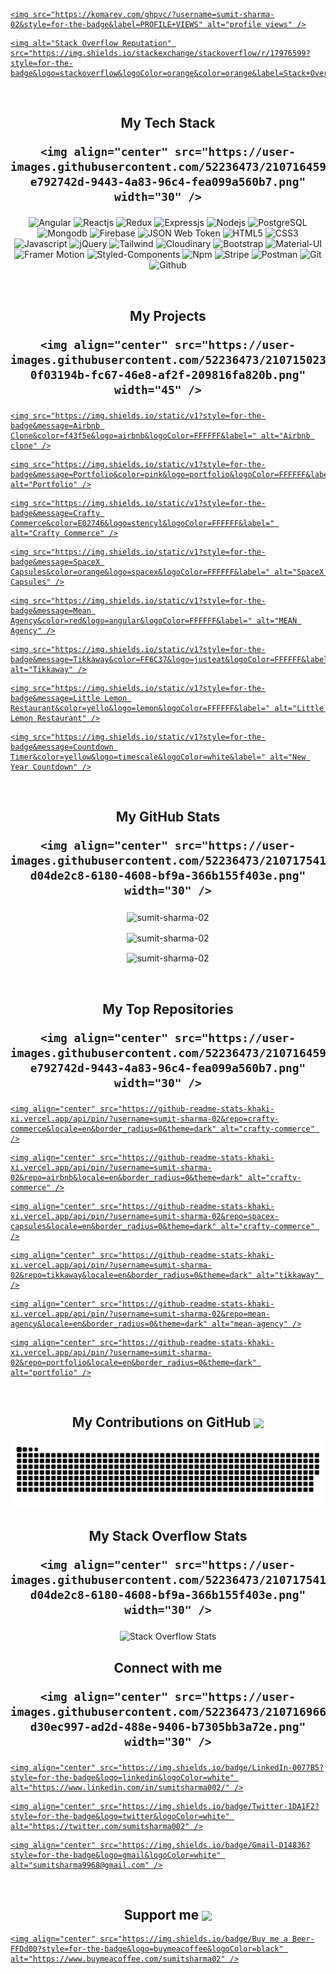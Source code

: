 <!----------------------------------- Heading Section ------------------------------------><p align="center">

</p><!----------------------------------- About Section ------------------------------------><p align="center"><a href="https://github.com/sumit-sharma-02/sumit-sharma-02">

    <img src="https://komarev.com/ghpvc/?username=sumit-sharma-02&style=for-the-badge&label=PROFILE+VIEWS" alt="profile views" />

  </a>

  <a href="https://stackoverflow.com/users/17976599/">

    <img alt="Stack Overflow Reputation" src="https://img.shields.io/stackexchange/stackoverflow/r/17976599?style=for-the-badge&logo=stackoverflow&logoColor=orange&color=orange&label=Stack+Overflow">

  </a>

</p><br><!----------------------------------- Tech Stack Section ------------------------------------><h2 align="center">My Tech Stack

<a>

    <img align="center" src="https://user-images.githubusercontent.com/52236473/210716459-e792742d-9443-4a83-96c4-fea099a560b7.png" width="30" />   

<a/>

</h2><p align="center"><img src="https://img.shields.io/badge/Angular-D6002F?style=for-the-badge&logo=angular&logoColor=white" alt="Angular" />

<img src="https://img.shields.io/badge/React-20232A?style=for-the-badge&logo=react&logoColor=61DAFB" alt="Reactjs" />

<img src="https://img.shields.io/badge/Redux-593D88?style=for-the-badge&logo=redux&logoColor=white" alt="Redux" />

<img src="https://img.shields.io/badge/Express.js-000000?style=for-the-badge&logo=express&logoColor=white" alt="Expressjs" />

<img src="https://img.shields.io/badge/Node.js-339933?style=for-the-badge&logo=nodedotjs&logoColor=white" alt="Nodejs" />

<img src="https://img.shields.io/badge/PostgreSQL-31648C?style=for-the-badge&logo=postgresql&logoColor=white" alt="PostgreSQL" />

<img src="https://img.shields.io/badge/MongoDB-4EA94B?style=for-the-badge&logo=mongodb&logoColor=white" alt="Mongodb" />

<img src="https://img.shields.io/badge/Firebase-5f6368?style=for-the-badge&logo=firebase&logoColor=FFCC30" alt="Firebase" />

<img src="https://img.shields.io/badge/JSON Web Token-000000?style=for-the-badge&logo=jsonwebtokens&logoColor=white" alt="JSON Web Token" />

<img src="https://img.shields.io/badge/HTML5-E34F26?style=for-the-badge&logo=html5&logoColor=white" alt="HTML5" />

<img src="https://img.shields.io/badge/CSS3-1572B6?style=for-the-badge&logo=css3&logoColor=white" alt="CSS3" />

<img src="https://img.shields.io/badge/JavaScript-323330?style=for-the-badge&logo=javascript&logoColor=F7DF1E" alt="Javascript" />

<img src="https://img.shields.io/badge/jQuery-0769ad?style=for-the-badge&logo=jquery&logoColor=78cff5" alt="jQuery" />

<img src="https://img.shields.io/badge/Tailwind_CSS-38B2AC?style=for-the-badge&logo=tailwind-css&logoColor=white" alt="Tailwind" />

<img src="https://img.shields.io/badge/Cloudinary-3448C5?style=for-the-badge&logo=cloudinary-css&logoColor=white" alt="Cloudinary" />

<img src="https://img.shields.io/badge/Bootstrap-563D7C?style=for-the-badge&logo=bootstrap&logoColor=white" alt="Bootstrap" />

<img src="https://img.shields.io/badge/Material%20UI-007FFF?style=for-the-badge&logo=mui&logoColor=white" alt="Material-UI" />

<img src="https://img.shields.io/badge/Framer Motion-B32EAB?style=for-the-badge&logo=framer-motion&logoColor=white" alt="Framer Motion" />

<img src="https://img.shields.io/badge/styled--components-DB7093?style=for-the-badge&logo=styled-components&logoColor=white" alt="Styled-Components" />

<img src="https://img.shields.io/badge/npm-CB3837?style=for-the-badge&logo=npm&logoColor=white" alt="Npm" />

<img src="https://img.shields.io/badge/Stripe-635BFF?style=for-the-badge&logo=stripe&logoColor=white" alt="Stripe" />

<img src="https://img.shields.io/badge/Postman-FF6C37?style=for-the-badge&logo=Postman&logoColor=white" alt="Postman" />

<img src="https://img.shields.io/badge/Git-F44D27?style=for-the-badge&logo=git&logoColor=white" alt="Git" />

<img src="https://img.shields.io/badge/GitHub-100000?style=for-the-badge&logo=github&logoColor=white" alt="Github" />

</p><br><!----------------------------------- Project Section ------------------------------------><h2 align="center">My Projects

<a>

    <img align="center" src="https://user-images.githubusercontent.com/52236473/210715023-0f03194b-fc67-46e8-af2f-209816fa820b.png" width="45" />   

<a/>

</h2><p align="center"><a href="https://github.com/sumit-sharma-02/airbnb" target="blank">

    <img src="https://img.shields.io/static/v1?style=for-the-badge&message=Airbnb Clone&color=f43f5e&logo=airbnb&logoColor=FFFFFF&label=" alt="Airbnb clone" />

</a>

<a href="https://github.com/sumit-sharma-02/portfolio" target="blank">

    <img src="https://img.shields.io/static/v1?style=for-the-badge&message=Portfolio&color=pink&logo=portfolio&logoColor=FFFFFF&label=" alt="Portfolio" />

</a>    

<a href="https://github.com/sumit-sharma-02/crafty-commerce" target="blank">

    <img src="https://img.shields.io/static/v1?style=for-the-badge&message=Crafty Commerce&color=E02746&logo=stencyl&logoColor=FFFFFF&label=" alt="Crafty Commerce" />

</a>

<a href="https://github.com/sumit-sharma-02/spacex-capsules" target="blank">

    <img src="https://img.shields.io/static/v1?style=for-the-badge&message=SpaceX Capsules&color=orange&logo=spacex&logoColor=FFFFFF&label=" alt="SpaceX Capsules" />

</a>

<a href="https://github.com/sumit-sharma-02/mean-agency" target="blank">

    <img src="https://img.shields.io/static/v1?style=for-the-badge&message=Mean Agency&color=red&logo=angular&logoColor=FFFFFF&label=" alt="MEAN Agency" />

</a>

<a href="https://github.com/sumit-sharma-02/tikkaway" target="blank">

    <img src="https://img.shields.io/static/v1?style=for-the-badge&message=Tikkaway&color=FF6C37&logo=justeat&logoColor=FFFFFF&label=" alt="Tikkaway" />

</a>

<a href="https://github.com/sumit-sharma-02/little-lemon-restaurant" target="blank">

    <img src="https://img.shields.io/static/v1?style=for-the-badge&message=Little Lemon Restaurant&color=yello&logo=lemon&logoColor=FFFFFF&label=" alt="Little Lemon Restaurant" />

</a>

<a href="https://github.com/sumit-sharma-02/countdown-timer" target="blank">

    <img src="https://img.shields.io/static/v1?style=for-the-badge&message=Countdown Timer&color=yellow&logo=timescale&logoColor=white&label=" alt="New Year Countdown" />

</a>

</p><br><!----------------------------------- GitHub Stats Section ------------------------------------><h2 align="center">My GitHub Stats

<a>

    <img align="center" src="https://user-images.githubusercontent.com/52236473/210717541-d04de2c8-6180-4608-bf9a-366b155f403e.png" width="30" />

<a/>

</h2><p align="center"><img align="center" src="https://github-readme-stats-khaki-xi.vercel.app/api?username=sumit-sharma-02&show_icons=true&theme=dark" alt="sumit-sharma-02" />

</p><p align="center"><img align="center" src="https://github-readme-streak-stats.herokuapp.com?user=sumit-sharma-02&theme=dark" alt="sumit-sharma-02" />

</p><p align="center"><img align="center" src="https://github-readme-stats-khaki-xi.vercel.app/api/top-langs/?username=sumit-sharma-02&layout=compact&langs_count=10&border_radius=4.5&theme=dark" alt="sumit-sharma-02" />

</p><br><!----------------------------------- My Repository Section ------------------------------------><h2 align="center">My Top Repositories

<a>

    <img align="center" src="https://user-images.githubusercontent.com/52236473/210716459-e792742d-9443-4a83-96c4-fea099a560b7.png" width="30" />   

<a/>

</h2><p align="center"><a href="https://github.com/sumit-sharma-02/crafty-commerce">

    <img align="center" src="https://github-readme-stats-khaki-xi.vercel.app/api/pin/?username=sumit-sharma-02&repo=crafty-commerce&locale=en&border_radius=0&theme=dark" alt="crafty-commerce" />

</a>

<a href="https://github.com/sumit-sharma-02/airbnb">

    <img align="center" src="https://github-readme-stats-khaki-xi.vercel.app/api/pin/?username=sumit-sharma-02&repo=airbnb&locale=en&border_radius=0&theme=dark" alt="crafty-commerce" />

</a>

</p><p align="center"><a href="https://github.com/sumit-sharma-02/spacex-capsules">

    <img align="center" src="https://github-readme-stats-khaki-xi.vercel.app/api/pin/?username=sumit-sharma-02&repo=spacex-capsules&locale=en&border_radius=0&theme=dark" alt="crafty-commerce" />

</a>

<a href="https://github.com/sumit-sharma-02/tikkaway">

    <img align="center" src="https://github-readme-stats-khaki-xi.vercel.app/api/pin/?username=sumit-sharma-02&repo=tikkaway&locale=en&border_radius=0&theme=dark" alt="tikkaway" />

</a>

</p><p align="center"><a href="https://github.com/sumit-sharma-02/mean-agency">

    <img align="center" src="https://github-readme-stats-khaki-xi.vercel.app/api/pin/?username=sumit-sharma-02&repo=mean-agency&locale=en&border_radius=0&theme=dark" alt="mean-agency" />

</a>

<a href="https://github.com/sumit-sharma-02/portfolio">

    <img align="center" src="https://github-readme-stats-khaki-xi.vercel.app/api/pin/?username=sumit-sharma-02&repo=portfolio&locale=en&border_radius=0&theme=dark" alt="portfolio" />

</a>

</p><br><h2 align="center">My Contributions on GitHub

<a>

<img align="center" src="https://user-images.githubusercontent.com/52236473/211459238-0e2284bc-b22f-410f-aa65-1ba1883c6983.png" width="30" />

</a>

</h2><p align="center"><img align="center" src="https://raw.githubusercontent.com/sumit-sharma-02/sumit-sharma-02/output/github-contribution-grid-snake.svg" alt="Snake Animation for GitHub Contributions"

</p><br><!----------------------------------- Stack Overflow Stats Section ------------------------------------><h2 align="center">My Stack Overflow Stats

<a>

    <img align="center" src="https://user-images.githubusercontent.com/52236473/210717541-d04de2c8-6180-4608-bf9a-366b155f403e.png" width="30" />

<a/>

</h2><p align="center"><img align="center" src="https://readme-components.vercel.app/api?component=stackoverflow&stackoverflowid=17976599&show_icons=true&theme=dark" alt="Stack Overflow Stats" />

</p><!----------------------------------- Social Media Links Section ------------------------------------><h2 align="center">Connect with me

<a>

    <img align="center" src="https://user-images.githubusercontent.com/52236473/210716966-d30ec997-ad2d-488e-9406-b7305bb3a72e.png" width="30" />

<a/>

</h2><p align="center"><a href="https://www.linkedin.com/in/sumitsharma002/">

    <img align="center" src="https://img.shields.io/badge/LinkedIn-0077B5?style=for-the-badge&logo=linkedin&logoColor=white" alt="https://www.linkedin.com/in/sumitsharma002/" />

</a>

<a href="https://twitter.com/sumitsharma002">

    <img align="center" src="https://img.shields.io/badge/Twitter-1DA1F2?style=for-the-badge&logo=twitter&logoColor=white" alt="https://twitter.com/sumitsharma002" />

</a>

<a title="sumitsharma9968@gmail.com" href="mailto:sumitsharma9968@gmail.com">

    <img align="center" src="https://img.shields.io/badge/Gmail-D14836?style=for-the-badge&logo=gmail&logoColor=white" alt="sumitsharma9968@gmail.com" />

</a>

</p><br><!----------------------------------- Support Section ------------------------------------><h2 align="center">Support me

<img align="center" src="https://user-images.githubusercontent.com/52236473/210721322-3f8b4d92-5aa7-447e-aae1-083bd0c7893d.png" width="30" />

</h2><p align="center"><a href="https://www.buymeacoffee.com/sumitsharma02">

    <img align="center" src="https://img.shields.io/badge/Buy me a Beer-FFDd00?style=for-the-badge&logo=buymeacoffee&logoColor=black" alt="https://www.buymeacoffee.com/sumitsharma02" />

</a>

</p><br>